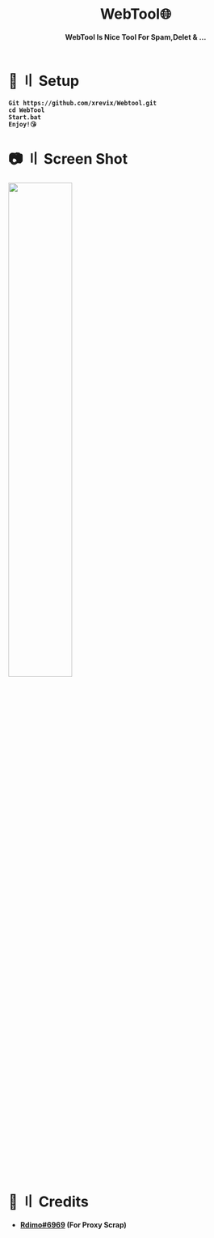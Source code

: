 <h1 align="center">
    <b>WebTool🌐<b>
</h1>

<p align='center'>
    <b>WebTool Is Nice Tool For Spam,Delet & ...</b><br>
    <br>
</p>

# <a id="Setup"></a>🔗 〢 Setup

```
Git https://github.com/xrevix/Webtool.git
cd WebTool
Start.bat
Enjoy!😘
```

# <a id="Screen Shot"></a>📷 〢 Screen Shot

  
<img src="https://media.discordapp.net/attachments/949559680382935060/984007261489872956/unknown.png" align="center" style="width: 50%" />
  
<h><h>
<h><h>
<h><h>
# <a id="Credits"></a>🎈 〢 Credits

- [Rdimo#6969](https://github.com/Rdimo) (For Proxy Scrap)





